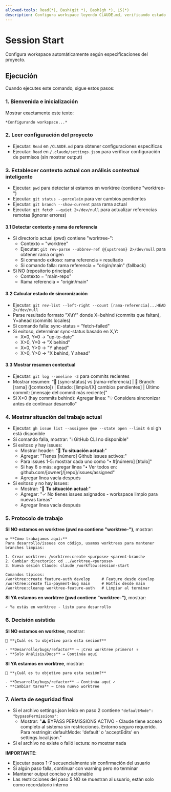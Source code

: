 ```yaml
---
allowed-tools: Read(*), Bash(git *), Bash(gh *), LS(*)
description: Configura workspace leyendo CLAUDE.md, verificando estado git y mostrando opciones de desarrollo
---
```


# Session Start

Configura workspace automáticamente según especificaciones del proyecto.

## Ejecución

Cuando ejecutes este comando, sigue estos pasos:

### 1. Bienvenida e inicialización
Mostrar exactamente este texto:
```
*Configurando workspace...*

```

### 2. Leer configuración del proyecto
- Ejecutar: `Read` en `/CLAUDE.md` para obtener configuraciones específicas
- Ejecutar: `Read` en `/.claude/settings.json` para verificar configuración de permisos (sin mostrar output)

### 3. Establecer contexto actual con análisis contextual inteligente
- Ejecutar: `pwd` para detectar si estamos en worktree (contiene "worktree-")
- Ejecutar: `git status --porcelain` para ver cambios pendientes
- Ejecutar: `git branch --show-current` para rama actual
- Ejecutar: `git fetch --quiet 2>/dev/null` para actualizar referencias remotas (ignorar errores)

#### 3.1 Detectar contexto y rama de referencia
- Si directorio actual (pwd) contiene "worktree-":
  - Contexto = "worktree"
  - Ejecutar: `git rev-parse --abbrev-ref @{upstream} 2>/dev/null` para obtener rama origen
  - Si comando exitoso: rama referencia = resultado
  - Si comando falla: rama referencia = "origin/main" (fallback)
- Si NO (repositorio principal):
  - Contexto = "main-repo"
  - Rama referencia = "origin/main"

#### 3.2 Calcular estado de sincronización
- Ejecutar: `git rev-list --left-right --count [rama-referencia]...HEAD 2>/dev/null`
- Parse resultado formato "X\tY" donde X=behind (commits que faltan), Y=ahead (commits locales)
- Si comando falla: sync-status = "fetch-failed"
- Si exitoso, determinar sync-status basado en X,Y:
  - X=0, Y=0 → "up-to-date"
  - X>0, Y=0 → "X behind"
  - X=0, Y>0 → "Y ahead"
  - X>0, Y>0 → "X behind, Y ahead"

#### 3.3 Mostrar resumen contextual
- Ejecutar: `git log --oneline -3` para commits recientes
- Mostrar resumen: "📡 [sync-status] vs [rama-referencia] | 📍 Branch: [rama] ([contexto]) | Estado: [limpio/[X] cambios pendientes] | Último commit: [mensaje del commit más reciente]"
- Si X>0 (hay commits behind): Agregar línea: "💡 Considera sincronizar antes de continuar desarrollo"

### 4. Mostrar situación del trabajo actual
- Ejecutar: `gh issue list --assignee @me --state open --limit 6` si gh está disponible
- Si comando falla, mostrar: "ℹ️ GitHub CLI no disponible"
- Si exitoso y hay issues:
  - Mostrar header: "🎯 **Tu situación actual:**"
  - Agregar: "Tienes [número] Github issues activos:"
  - Para issues 1-5: mostrar cada uno como "• #[número] [título]"
  - Si hay 6 o más: agregar línea "• Ver todos en: github.com/[owner]/[repo]/issues/assigned"
  - Agregar línea vacía después
- Si exitoso y no hay issues:
  - Mostrar: "🎯 **Tu situación actual:**"
  - Agregar: "✓ No tienes issues asignados - workspace limpio para nuevas tareas"
  - Agregar línea vacía después

### 5. Protocolo de trabajo
**SI NO estamos en worktree (pwd no contiene "worktree-")**, mostrar:

```
⚙️ **Cómo trabajamos aquí:**
Para desarrollo/issues con código, usamos worktrees para mantener branches limpias:

1. Crear worktree: /worktree:create <purpose> <parent-branch>
2. Cambiar directorio: cd ../worktree-<purpose>
3. Nueva sesión Claude: claude /workflow:session-start

Comandos típicos:
/worktree:create feature-auth develop     # Feature desde develop
/worktree:create fix-payment-bug main     # Hotfix desde main  
/worktree:cleanup worktree-feature-auth   # Limpiar al terminar
```

**SI YA estamos en worktree (pwd contiene "worktree-")**, mostrar:

```
✓ Ya estás en worktree - listo para desarrollo
```

### 6. Decisión asistida
**SI NO estamos en worktree**, mostrar:

```
🤔 **¿Cuál es tu objetivo para esta sesión?**

- **Desarrollo/bugs/refactor** → ¡Crea worktree primero! ⬆️
- **Solo Análisis/Docs** → Continúa aquí
```

**SI YA estamos en worktree**, mostrar:

```
🤔 **¿Cuál es tu objetivo para esta sesión?**

- **Desarrollo/bugs/refactor** → Continúa aquí ✓
- **Cambiar tarea** → Crea nuevo worktree
```

### 7. Alerta de seguridad final
- Si el archivo settings.json leído en paso 2 contiene `"defaultMode": "bypassPermissions"`:
  - Mostrar: "⚠️ BYPASS PERMISSIONS ACTIVO - Claude tiene acceso completo al sistema sin restricciones. Entorno seguro requerido. Para restringir: defaultMode: 'default' o 'acceptEdits' en settings.local.json."
- Si el archivo no existe o falló lectura: no mostrar nada

**IMPORTANTE**:
- Ejecutar pasos 1-7 secuencialmente sin confirmación del usuario
- Si algún paso falla, continuar con warning pero no terminar
- Mantener output conciso y actionable
- Las restricciones del paso 5 NO se muestran al usuario, están solo como recordatorio interno